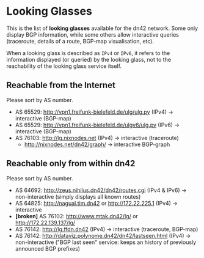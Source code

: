 # Looking Glasses

This is the list of **looking glasses** available for the dn42 network.  Some only display BGP information, while some others allow interactive queries (traceroute, details of a route, BGP-map visualisation, etc).

When a looking glass is described as `IPv4` or `IPv6`, it refers to the information displayed (or queried) by the looking glass, not to the reachability of the looking glass service itself.

## Reachable from the Internet

Please sort by AS number.

* AS 65529: http://vpn1.freifunk-bielefeld.de/ulg/ulg.py (IPv4) → interactive (BGP-map)
* AS 65529: http://vpn1.freifunk-bielefeld.de/ulgv6/ulg.py (IPv6) → interactive (BGP-map)
* AS 76103: http://lg.nixnodes.net (IPv4) → interactive (traceroute)
  * http://nixnodes.net/dn42/graph/ → interactive BGP-graph


## Reachable only from within dn42

Please sort by AS number.

* AS 64692: http://zeus.nihilus.dn42/dn42/routes.cgi (IPv4 & IPv6) → non-interactive (simply displays all known routes)
* AS 64825: http://nagual.tim.dn42 or http://172.22.225.1 (IPv4) → interactive
* **[broken]** AS 76102: http://www.mtak.dn42/lg/ or http://172.22.139.137/lg/
* AS 76142: http://lg.ffdn.dn42 (IPv4) → interactive (traceroute, BGP-map)
* AS 76142: http://dataviz.polynome.dn42/dn42/lastseen.html (IPv4) → non-interactive ("BGP last seen" service: keeps an history of previously announced BGP prefixes)